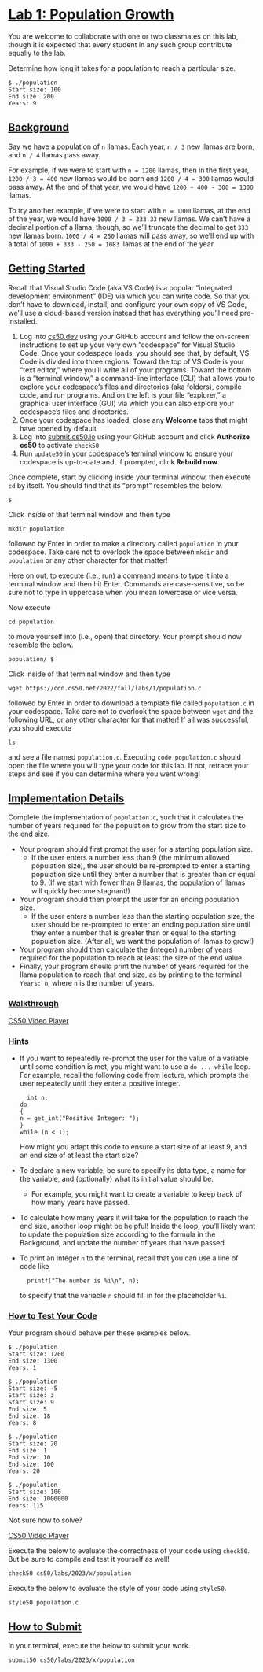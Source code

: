 # [Lab 1: Population Growth](#lab-1-population-growth)

You are welcome to collaborate with one or two classmates on this lab,
though it is expected that every student in any such group contribute
equally to the lab.

Determine how long it takes for a population to reach a particular size.

``` highlight
$ ./population
Start size: 100
End size: 200
Years: 9
```

## [Background](#background)

Say we have a population of `n` llamas. Each year, `n / 3` new llamas
are born, and `n / 4` llamas pass away.

For example, if we were to start with `n = 1200` llamas, then in the
first year, `1200 / 3 = 400` new llamas would be born and
`1200 / 4 = 300` llamas would pass away. At the end of that year, we
would have `1200 + 400 - 300 = 1300` llamas.

To try another example, if we were to start with `n = 1000` llamas, at
the end of the year, we would have `1000 / 3 = 333.33` new llamas. We
can’t have a decimal portion of a llama, though, so we’ll truncate the
decimal to get `333` new llamas born. `1000 / 4 = 250` llamas will pass
away, so we’ll end up with a total of `1000 + 333 - 250 = 1083` llamas
at the end of the year.

## [Getting Started](#getting-started)

Recall that Visual Studio Code (aka VS Code) is a popular “integrated
development environment” (IDE) via which you can write code. So that you
don’t have to download, install, and configure your own copy of VS Code,
we’ll use a cloud-based version instead that has everything you’ll need
pre-installed.

1.  Log into [cs50.dev](https://cs50.dev/) using your GitHub account and
    follow the on-screen instructions to set up your very own
    “codespace” for Visual Studio Code. Once your codespace loads, you
    should see that, by default, VS Code is divided into three regions.
    Toward the top of VS Code is your “text editor,” where you’ll write
    all of your programs. Toward the bottom is a “terminal window,” a
    command-line interface (CLI) that allows you to explore your
    codespace’s files and directories (aka folders), compile code, and
    run programs. And on the left is your file “explorer,” a graphical
    user interface (GUI) via which you can also explore your codespace’s
    files and directories.
2.  Once your codespace has loaded, close any **Welcome** tabs that
    might have opened by default
3.  Log into [submit.cs50.io](https://submit.cs50.io) using your GitHub
    account and click **Authorize cs50** to activate `check50`.
4.  Run `update50` in your codespace’s terminal window to ensure your
    codespace is up-to-date and, if prompted, click **Rebuild now**.

Once complete, start by clicking inside your terminal window, then
execute `cd` by itself. You should find that its “prompt” resembles the
below.

``` highlight
$
```

Click inside of that terminal window and then type

``` highlight
mkdir population
```

followed by Enter in order to make a directory called `population` in
your codespace. Take care not to overlook the space between `mkdir` and
`population` or any other character for that matter!

Here on out, to execute (i.e., run) a command means to type it into a
terminal window and then hit Enter. Commands are case-sensitive, so be
sure not to type in uppercase when you mean lowercase or vice versa.

Now execute

``` highlight
cd population
```

to move yourself into (i.e., open) that directory. Your prompt should
now resemble the below.

``` highlight
population/ $
```

Click inside of that terminal window and then type

``` highlight
wget https://cdn.cs50.net/2022/fall/labs/1/population.c
```

followed by Enter in order to download a template file called
`population.c` in your codespace. Take care not to overlook the space
between `wget` and the following URL, or any other character for that
matter! If all was successful, you should execute

``` highlight
ls
```

and see a file named `population.c`. Executing `code population.c`
should open the file where you will type your code for this lab. If not,
retrace your steps and see if you can determine where you went wrong!

## [Implementation Details](#implementation-details)

Complete the implementation of `population.c`, such that it calculates
the number of years required for the population to grow from the start
size to the end size.

- Your program should first prompt the user for a starting population
  size.
  - If the user enters a number less than 9 (the minimum allowed
    population size), the user should be re-prompted to enter a starting
    population size until they enter a number that is greater than or
    equal to 9. (If we start with fewer than 9 llamas, the population of
    llamas will quickly become stagnant!)
- Your program should then prompt the user for an ending population
  size.
  - If the user enters a number less than the starting population size,
    the user should be re-prompted to enter an ending population size
    until they enter a number that is greater than or equal to the
    starting population size. (After all, we want the population of
    llamas to grow!)
- Your program should then calculate the (integer) number of years
  required for the population to reach at least the size of the end
  value.
- Finally, your program should print the number of years required for
  the llama population to reach that end size, as by printing to the
  terminal `Years: n`, where `n` is the number of years.

### [Walkthrough](#walkthrough)

[CS50 Video Player](https://video.cs50.io/dZmtRHHUB1M)

### [Hints](#hints)

- If you want to repeatedly re-prompt the user for the value of a
  variable until some condition is met, you might want to use a
  `do ... while` loop. For example, recall the following code from
  lecture, which prompts the user repeatedly until they enter a positive
  integer.

  ``` highlight
    int n;
  do
  {
  n = get_int("Positive Integer: ");
  }
  while (n < 1);
  ```

  How might you adapt this code to ensure a start size of at least 9,
  and an end size of at least the start size?

- To declare a new variable, be sure to specify its data type, a name
  for the variable, and (optionally) what its initial value should be.
  - For example, you might want to create a variable to keep track of
    how many years have passed.

- To calculate how many years it will take for the population to reach
  the end size, another loop might be helpful! Inside the loop, you’ll
  likely want to update the population size according to the formula in
  the Background, and update the number of years that have passed.

- To print an integer `n` to the terminal, recall that you can use a
  line of code like

  ``` highlight
    printf("The number is %i\n", n);
  ```

  to specify that the variable `n` should fill in for the placeholder
  `%i`.

### [How to Test Your Code](#how-to-test-your-code)

Your program should behave per these examples below.

``` highlight
$ ./population
Start size: 1200
End size: 1300
Years: 1
```

``` highlight
$ ./population
Start size: -5
Start size: 3
Start size: 9
End size: 5
End size: 18
Years: 8
```

``` highlight
$ ./population
Start size: 20
End size: 1
End size: 10
End size: 100
Years: 20
```

``` highlight
$ ./population
Start size: 100
End size: 1000000
Years: 115
```

Not sure how to solve?

[CS50 Video Player](https://video.cs50.io/2CcqQnLbGOE)

Execute the below to evaluate the correctness of your code using
`check50`. But be sure to compile and test it yourself as well!

``` highlight
check50 cs50/labs/2023/x/population
```

Execute the below to evaluate the style of your code using `style50`.

``` highlight
style50 population.c
```

## [How to Submit](#how-to-submit)

In your terminal, execute the below to submit your work.

``` highlight
submit50 cs50/labs/2023/x/population
```
